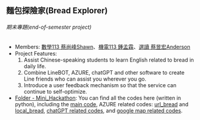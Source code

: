 ## 麵包探險家(Bread Explorer)
###### 期末專題(end-of-semester project) 
* Members: [數學113 蔡尚峰Shawn](https://github.com/Shawn0604)、[機電113 鍾孟霖](https://github.com/mlchung1231)、[選讀 蔡昱宏Anderson](https://github.com/AndersonTsaiTW)
* Project Features:  
  1. Assist Chinese-speaking students to learn English related to bread in daily life.
  2. Combine LineBOT, AZURE, chatGPT and other software to create Line friends who can assist you wherever you go.
  3. Introduce a user feedback mechanism so that the service can continue to self-optimize.
* [Folder - Mini_Hackathon](https://github.com/AndersonTsaiTW/LAT_Repo/tree/main/Mini_Hackathon): You can find all the codes here (written in python), including the [main code](https://github.com/AndersonTsaiTW/LAT_Repo/blob/main/Mini_Hackathon/Bread_Explorer.py), AZURE related codes: [url_bread](https://github.com/AndersonTsaiTW/LAT_Repo/blob/main/Mini_Hackathon/url_bread.py) and [local_bread](https://github.com/AndersonTsaiTW/LAT_Repo/blob/main/Mini_Hackathon/local_bread.py), [chatGPT related codes](https://github.com/AndersonTsaiTW/LAT_Repo/blob/main/Mini_Hackathon/chatgptENG_cal.py), and [google map related codes](https://github.com/AndersonTsaiTW/LAT_Repo/blob/main/Mini_Hackathon/nearby_bakeries.py).  
